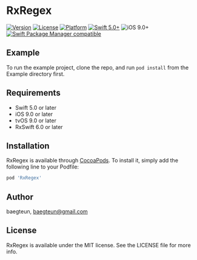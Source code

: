 # RxRegex

[![Version](https://img.shields.io/cocoapods/v/RxRegex.svg?style=flat)](https://cocoapods.org/pods/RxRegex)
[![License](https://img.shields.io/cocoapods/l/RxRegex.svg?style=flat)](https://cocoapods.org/pods/RxRegex)
[![Platform](https://img.shields.io/cocoapods/p/RxRegex.svg?style=flat)](https://cocoapods.org/pods/RxRegex)
[![Swift 5.0+](https://img.shields.io/badge/Swift-5.0%2B-orange.svg?style=flat)](https://developer.apple.com/swift/)
![iOS 9.0+](https://img.shields.io/badge/iOS-9.0%2B-blue.svg)
[![Swift Package Manager compatible](https://img.shields.io/badge/Swift%20Package%20Manager-compatible-brightgreen.svg)](https://github.com/apple/swift-package-manager)

## Example

To run the example project, clone the repo, and run `pod install` from the Example directory first.

## Requirements

- Swift 5.0 or later
- iOS 9.0 or later
- tvOS 9.0 or later
- RxSwift 6.0 or later

## Installation

RxRegex is available through [CocoaPods](https://cocoapods.org). To install
it, simply add the following line to your Podfile:

```ruby
pod 'RxRegex'
```

## Author

baegteun, baegteun@gmail.com

## License

RxRegex is available under the MIT license. See the LICENSE file for more info.
